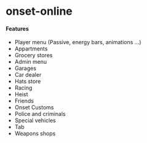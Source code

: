 # onset-online
#### Features
* Player menu (Passive, energy bars, animations ...)
* Appartments
* Grocery stores
* Admin menu
* Garages
* Car dealer
* Hats store
* Racing
* Heist
* Friends
* Onset Customs
* Police and criminals
* Special vehicles
* Tab
* Weapons shops
